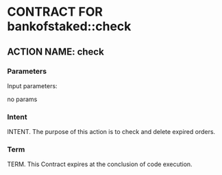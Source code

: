 # CONTRACT FOR bankofstaked::check

## ACTION NAME: check

### Parameters
Input parameters:

no params

### Intent
INTENT. The purpose of this action is to check and delete expired orders.

### Term
TERM. This Contract expires at the conclusion of code execution.
